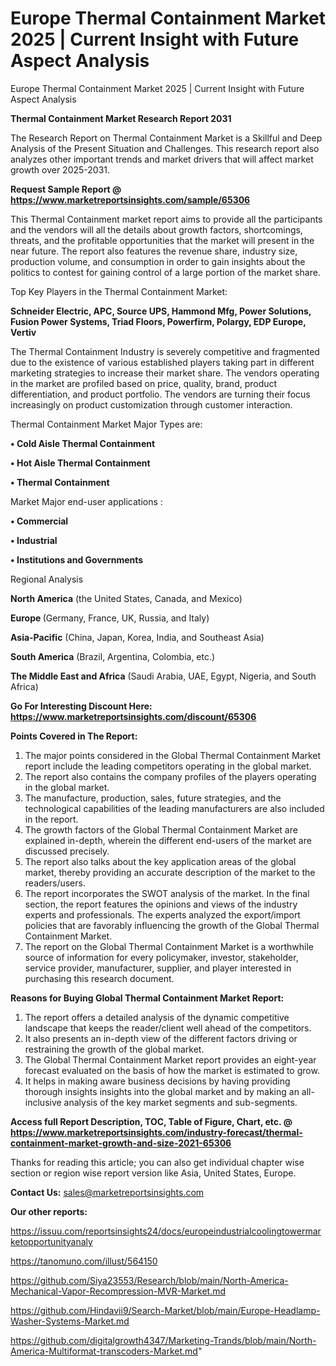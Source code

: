 # Europe Thermal Containment Market 2025 | Current Insight with Future Aspect Analysis
Europe Thermal Containment Market 2025 | Current Insight with Future Aspect Analysis

<strong>Thermal Containment Market Research Report 2031</strong>

The Research Report on Thermal Containment Market is a Skillful and Deep Analysis of the Present Situation and Challenges. This research report also analyzes other important trends and market drivers that will affect market growth over 2025-2031.

<strong>Request Sample Report @ <a href=https://www.marketreportsinsights.com/sample/65306>https://www.marketreportsinsights.com/sample/65306</a></strong>

This Thermal Containment market report aims to provide all the participants and the vendors will all the details about growth factors, shortcomings, threats, and the profitable opportunities that the market will present in the near future. The report also features the revenue share, industry size, production volume, and consumption in order to gain insights about the politics to contest for gaining control of a large portion of the market share.

Top Key Players in the Thermal Containment Market:

<strong>Schneider Electric, APC, Source UPS, Hammond Mfg, Power Solutions, Fusion Power Systems, Triad Floors, Powerfirm, Polargy, EDP Europe, Vertiv</strong>

The Thermal Containment Industry is severely competitive and fragmented due to the existence of various established players taking part in different marketing strategies to increase their market share. The vendors operating in the market are profiled based on price, quality, brand, product differentiation, and product portfolio. The vendors are turning their focus increasingly on product customization through customer interaction.

Thermal Containment Market Major Types are:

<strong>• Cold Aisle Thermal Containment

• Hot Aisle Thermal Containment

• Thermal Containment</strong>

Market Major end-user applications :

<strong>• Commercial

• Industrial

• Institutions and Governments</strong>

Regional Analysis

</u><strong><b>North America</b></strong> (the United States, Canada, and Mexico)

<strong><b>Europe </b></strong>(Germany, France, UK, Russia, and Italy)

<strong><b>Asia-Pacific</b></strong> (China, Japan, Korea, India, and Southeast Asia)

<strong><b>South America</b></strong> (Brazil, Argentina, Colombia, etc.)

<strong><b>The Middle East and Africa</b></strong> (Saudi Arabia, UAE, Egypt, Nigeria, and South Africa)

<strong>Go For Interesting Discount Here: <a href=https://www.marketreportsinsights.com/discount/65306>https://www.marketreportsinsights.com/discount/65306</a></strong>

<strong>Points Covered in The Report:</strong>
<ol>
  <li>The major points considered in the Global Thermal Containment Market report include the leading competitors operating in the global market.</li>
  <li>The report also contains the company profiles of the players operating in the global market.</li>
  <li>The manufacture, production, sales, future strategies, and the technological capabilities of the leading manufacturers are also included in the report.</li>
  <li>The growth factors of the Global Thermal Containment Market are explained in-depth, wherein the different end-users of the market are discussed precisely.</li>
  <li>The report also talks about the key application areas of the global market, thereby providing an accurate description of the market to the readers/users.</li>
  <li>The report incorporates the SWOT analysis of the market. In the final section, the report features the opinions and views of the industry experts and professionals. The experts analyzed the export/import policies that are favorably influencing the growth of the Global Thermal Containment Market.</li>
  <li>The report on the Global Thermal Containment Market is a worthwhile source of information for every policymaker, investor, stakeholder, service provider, manufacturer, supplier, and player interested in purchasing this research document.</li>
</ol>
<strong>Reasons for Buying Global Thermal Containment Market Report:</strong>

<ol>
  <li>The report offers a detailed analysis of the dynamic competitive landscape that keeps the reader/client well ahead of the competitors.</li>
  <li>It also presents an in-depth view of the different factors driving or restraining the growth of the global market.</li>
  <li>The Global Thermal Containment Market report provides an eight-year forecast evaluated on the basis of how the market is estimated to grow.</li>
  <li>It helps in making aware business decisions by having providing thorough insights insights into the global market and by making an all-inclusive analysis of the key market segments and sub-segments.</li>
</ol>
<strong>Access full Report Description, TOC, Table of Figure, Chart, etc. @ <a href=https://www.marketreportsinsights.com/industry-forecast/thermal-containment-market-growth-and-size-2021-65306>https://www.marketreportsinsights.com/industry-forecast/thermal-containment-market-growth-and-size-2021-65306</a></strong>


Thanks for reading this article; you can also get individual chapter wise section or region wise report version like Asia, United States, Europe.

<strong>Contact Us:</strong>
sales@marketreportsinsights.com

<strong>Our other reports:</strong>

<a href=https://issuu.com/reportsinsights24/docs/europeindustrialcoolingtowermarketopportunityanaly>https://issuu.com/reportsinsights24/docs/europeindustrialcoolingtowermarketopportunityanaly</a>

<a href=https://tanomuno.com/illust/564150>https://tanomuno.com/illust/564150</a>

<a href=https://github.com/Siya23553/Research/blob/main/North-America-Mechanical-Vapor-Recompression-MVR-Market.md>https://github.com/Siya23553/Research/blob/main/North-America-Mechanical-Vapor-Recompression-MVR-Market.md</a>

<a href=https://github.com/Hindavii9/Search-Market/blob/main/Europe-Headlamp-Washer-Systems-Market.md>https://github.com/Hindavii9/Search-Market/blob/main/Europe-Headlamp-Washer-Systems-Market.md</a>

<a href=https://github.com/digitalgrowth4347/Marketing-Trands/blob/main/North-America-Multiformat-transcoders-Market.md>https://github.com/digitalgrowth4347/Marketing-Trands/blob/main/North-America-Multiformat-transcoders-Market.md</a>"
